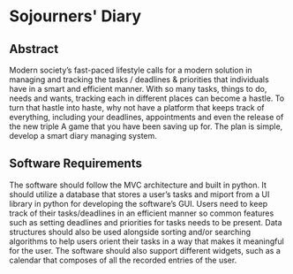 # Sojourners' Diary

## Abstract
Modern society’s fast-paced lifestyle calls for a modern solution in managing and tracking the tasks / deadlines & priorities that individuals have in a smart and efficient manner. With so many tasks, things to do, needs and wants, tracking each in different places can become a hastle. To turn that hastle into haste, why not have a platform that keeps track of everything, including your deadlines, appointments and even the release of the new triple A game that you have been saving up for. The plan is simple, develop a smart diary managing system.

## Software Requirements
The software should follow the MVC architecture and built in python. It should utilize a database that stores a user’s tasks and miport from a UI library in python for developing the software’s GUI. Users need to keep track of their tasks/deadlines in an efficient manner so common features such as setting deadlines and priorities for tasks needs to be present. Data structures should also be used alongside sorting and/or searching algorithms to help users orient their tasks in a way that makes it meaningful for the user. The software should also support different widgets, such as a calendar that composes of all the recorded entries of the user.
